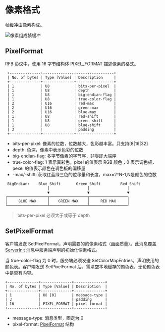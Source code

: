 # 像素格式

[帧缓冲](/GLOSSORY.md#帧缓冲)由像素构成。

![像素组成帧缓冲](http://babeler-1251731700.cos.ap-shanghai.myqcloud.com/2021-08-15-084847.jpg)

## PixelFormat

RFB 协议中，使用 16 字节结构体 PIXEL_FORMAT 描述像素的格式。

```
 +--------------+--------------+-----------------+
 | No. of bytes | Type [Value] | Description     |
 +--------------+--------------+-----------------+
 | 1            | U8           | bits-per-pixel  |
 | 1            | U8           | depth           |
 | 1            | U8           | big-endian-flag |
 | 1            | U8           | true-color-flag |
 | 2            | U16          | red-max         |
 | 2            | U16          | green-max       |
 | 2            | U16          | blue-max        |
 | 1            | U8           | red-shift       |
 | 1            | U8           | green-shift     |
 | 1            | U8           | blue-shift      |
 | 3            |              | padding         |
 +--------------+--------------+-----------------+
```

- bits-per-pixel: 像素的位数，位数越大，色彩越丰富。只支持[8|16|32]
- depth: 色深，像素中表示色彩的位数
- big-endian-flag: 多字节像素的字节序，非零即大端序
- true-color-flag: 1 表示真彩色，pixel 的值表示 RGB 颜色；0 表示调色板，pexel 的值表示颜色在调色板的偏移量
- -max/-shift: 获取红蓝绿三色的位移量和长度，max=2^N-1,N是颜色的位数

```
 BigEndian:    Blue Shift       Green Shift         Red Shift
                   │                 │                 │
                   ▼                 ▼                 ▼
┌──────────────────┬─────────────────┬─────────────────┐
│     BLUE MAX     │    GREEN MAX    │     RED MAX     │
└──────────────────┴─────────────────┴─────────────────┘
```

> bits-per-pixel 必须大于或等于 depth

## SetPixelFormat

客户端发送 SetPixelFormat，声明需要的的像素格式（画面质量）。此消息覆盖 [ServerInit](/handshake/initial.md#服务端初始化) 消息中服务端声明的初始化像素格式。

当 true-color-flag 为 0 时，服务端必须发送 SetColorMapEntries，声明使用的颜色表。客户端发送 SetPixelFormat 后，需清空本地缓存的颜色表，无论颜色表中是否有内容。

```
+--------------+--------------+--------------+
| No. of bytes | Type [Value] | Description  |
+--------------+--------------+--------------+
| 1            | U8 [0]       | message-type |
| 3            |              | padding      |
| 16           | PIXEL_FORMAT | pixel-format |
+--------------+--------------+--------------+
```

- message-type: 消息类型，固定为 0
- pixel-format: [PixelFormat](#pixelformat) 结构